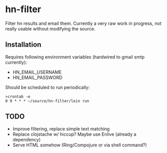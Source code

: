 # hn-filter

Filter hn results and email them. Currently a very raw work in progress, not
really usable without modifying the source.

## Installation

Requires following environment variables (hardwired to gmail smtp currently):

* HN_EMAIL_USERNAME
* HN_EMAIL_PASSWORD

Should be scheduled to run periodically:

    >crontab -e
    0 9 * * * ~/source/hn-filter/lein run

## TODO

* Improve filtering, replace simple text matching
* Replace clojstache w/ hiccup? Maybe use Enlive (already a dependency)
* Serve HTML somehow (Ring/Compojure or via shell command?)

